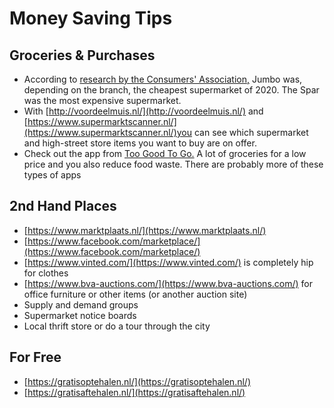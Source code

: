 # Money Saving Tips

## Groceries & Purchases

* According to [research by the Consumers' Association,](https://www.consumentenbond.nl/test/voeding-gezondheid/goedkoopste-supermarkt#no2) Jumbo was, depending on the branch, the cheapest supermarket of 2020. The Spar was the most expensive supermarket.
* With [http://voordeelmuis.nl/](http://voordeelmuis.nl/) and [https://www.supermarktscanner.nl/](https://www.supermarktscanner.nl/)you can see which supermarket and high-street store items you want to buy are on offer.
*  Check out the app from [Too Good To Go.](https://toogoodtogo.org/) A lot of groceries for a low price and you also reduce food waste. There are probably more of these types of apps

## 2nd Hand Places

* [https://www.marktplaats.nl/](https://www.marktplaats.nl/)
* [https://www.facebook.com/marketplace/](https://www.facebook.com/marketplace/)
* [https://www.vinted.com/](https://www.vinted.com/) is completely hip for clothes
* [https://www.bva-auctions.com/](https://www.bva-auctions.com/) for office furniture or other items \(or another auction site\)
* Supply and demand groups
* Supermarket notice boards 
* Local thrift store or do a tour through the city

## For Free

* [https://gratisoptehalen.nl/](https://gratisoptehalen.nl/)
* [https://gratisaftehalen.nl/](https://gratisaftehalen.nl/)



